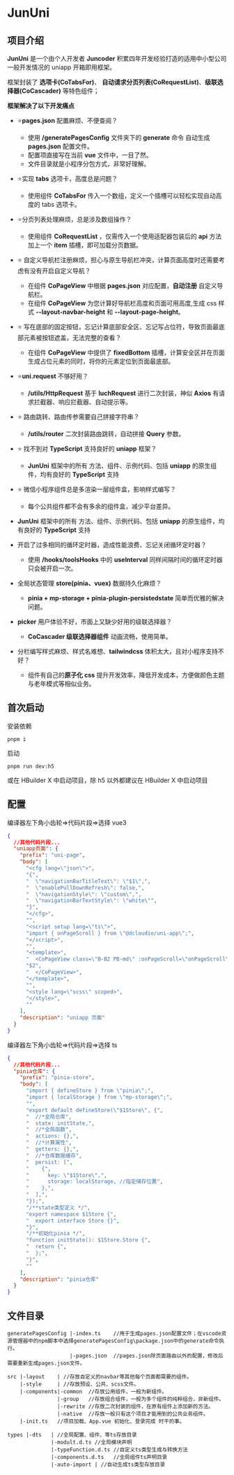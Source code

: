 # JunUni

## 项目介绍

**JunUni** 是一个由个人开发者 **Juncoder** 积累四年开发经验打造的适用中小型公司一般开发情况的 uniapp 开箱即用框架。

框架封装了 **选项卡(CoTabsFor)**、 **自动请求分页列表(CoRequestList)**、**级联选择器(CoCascader)** 等特色组件；

**框架解决了以下开发痛点**

- ⭐**pages.json** 配置麻烦、不便查阅？

  - 使用 **/generatePagesConfig** 文件夹下的 **generate** 命令 自动生成 **pages.json** 配置文件。
  - 配置项直接写在当前 **vue** 文件中，一目了然。
  - 文件目录就是小程序分包方式，非常好理解。

- ⭐实现 **tabs** 选项卡，高度总是问题？

  - 使用组件 **CoTabsFor** 传入一个数组，定义一个插槽可以轻松实现自动高度的 tabs 选项卡。

- ⭐分页列表处理麻烦，总是涉及数组操作？

  - 使用组件 **CoRequestList** ，仅需传入一个使用适配器包装后的 **api** 方法 加上一个 **item** 插槽，即可加载分页数据。

- ⭐ 自定义导航栏注册麻烦，担心与原生导航栏冲突，计算页面高度时还需要考虑有没有开启自定义导航？

  - 在组件 **CoPageView** 中根据 **pages.json** 对应配置，**自动注册** 自定义导航栏。
  - 在组件 **CoPageView** 为您计算好导航栏高度和页面可用高度,生成 css 样式 **--layout-navbar-height** 和 **--layout-page-height**。

- ⭐ 写在底部的固定按钮，忘记计算底部安全区、忘记写占位符，导致页面最底部元素被按钮遮盖，无法完整的查看？

  - 在组件 **CoPageView** 中提供了 **fixedBottom** 插槽，计算安全区并在页面生成占位元素的同时，将你的元素定位到页面最底部。

- ⭐**uni.request** 不够好用？

  - **/utils/HttpRequest** 基于 **luchRequest** 进行二次封装，神似 **Axios** 有请求拦截器、响应拦截器、自动提示等。

- ⭐ 路由跳转、路由传参需要自己拼接字符串？

  - **/utils/router** 二次封装路由跳转，自动拼接 **Query** 参数。

- ⭐ 找不到对 **TypeScript** 支持良好的 **uniapp** 框架？

  - **JunUni** 框架中的所有 方法、组件、示例代码、包括 **uniapp** 的原生组件，均有良好的 **TypeScript** 支持
-  ⭐ 微信小程序组件总是多渲染一层组件盒，影响样式编写？
   - 每个公共组件都不会有多余的组件盒，减少平台差异。

  - **JunUni** 框架中的所有 方法、组件、示例代码、包括 **uniapp** 的原生组件，均有良好的 **TypeScript** 支持


- 开启了过多相同的循环定时器，造成性能浪费、忘记关闭循环定时器？

  - 使用 **/hooks/toolsHooks** 中的 **useInterval** 同样间隔时间的循环定时器只会被开启一次。

- 全局状态管理 **store(pinia、vuex)** 数据持久化麻烦？

  - **pinia + mp-storage + pinia-plugin-persistedstate** 简单而优雅的解决问题。

- **picker** 用户体验不好，市面上又缺少好用的级联选择器？

  - **CoCascader 级联选择器组件** 动画流畅，使用简单。

- 分栏编写样式麻烦、样式名难想、**tailwindcss** 体积太大，且对小程序支持不好？

  - 组件有自己的**原子化 css** 提升开发效率，降低开发成本，方便做颜色主题与老年模式等相似业务。

## 首次启动

安装依赖

```shell
pnpm i
```

启动

```shell
pnpm run dev:h5
```

或在 HBuilder X 中启动项目，除 h5 以外都建议在 HBuilder X 中启动项目

## 配置

编译器左下角小齿轮=>代码片段=>选择 vue3

```json
{
  //其他代码片段...
  "uniapp页面": {
    "prefix": "uni-page",
    "body": [
      "<cfg lang=\"json\">",
      "{",
      "  \"navigationBarTitleText\": \"$1\",",
      "  \"enablePullDownRefresh\": false,",
      "  \"navigationStyle\": \"custom\",",
      "  \"navigationBarTextStyle\": \"white\"",
      "}",
      "</cfg>",
      "",
      "<script setup lang=\"ts\">",
      "import { onPageScroll } from \"@dcloudio/uni-app\";",
      "</script>",
      "",
      "<template>",
      "  <CoPageView class=\"B-B2 PB-md\" :onPageScroll=\"onPageScroll\">",
      "$2",
      "  </CoPageView>",
      "</template>",
      "",
      "<style lang=\"scss\" scoped>",
      "</style>",
      ""
    ],
    "description": "uniapp 页面"
  }
}
```

编译器左下角小齿轮=>代码片段=>选择 ts

```json
{
  //其他代码片段...
  "pinia仓库": {
    "prefix": "pinia-store",
    "body": [
      "import { defineStore } from \"pinia\";",
      "import { localStorage } from \"mp-storage\";",
      "",
      "export default defineStore(\"$1Store\", {",
      "  //*全局仓库",
      "  state: initState,",
      "  //*全局函数",
      "  actions: {},",
      "  //*计算属性",
      "  getters: {},",
      "  //*仓库数据缓存",
      "  persist: [",
      "    {",
      "      key: \"$1Store\",",
      "      storage: localStorage, //指定储存位置",
      "    },",
      "  ],",
      "});",
      "/**state类型定义 */",
      "export namespace $1Store {",
      "  export interface Store {}",
      "}",
      "/**初始化pinia */",
      "function initState(): $1Store.Store {",
      "  return {",
      "  };",
      "}",
      ""
    ],
    "description": "pinia仓库"
  }
}
```

## 文件目录

```
generatePagesConfig |-index.ts    //用于生成pages.json配置文件；在vscode资源管理器中的npm脚本中选择generatePagesConfig\package.json中的generate命令执行。
                    |-pages.json  //pages.json除页面路由以外的配置，修改后需要重新生成pages.json文件。

src |-layout    | //存放自定义的navbar等其他每个页面都需要的组件。
    |-style     | //存放预设、公共、scss文件。
    |-components|-common  //存放公用组件，一般为新组件。
                |-group   //存放组合组件，一般为多个组件的纯粹组合，非新组件。
                |-rewrite //存放二次封装的组件，在原有组件上添加新的方法。
                |-native  //存放一般只有这个项目才能用到的公共业务组件。
    |-init.ts   //项目加载、App.vue 初始化、登录完成 时干的事。

types |-dts   | //全局配置、组件、等ts存放目录
              |-modult.d.ts //全局模块声明
              |-typeFunction.d.ts //自定义ts类型生成与转换方法
              |-components.d.ts   //全局组件ts声明目录
              |-auto-import | //自动生成ts类型存放目录
```
